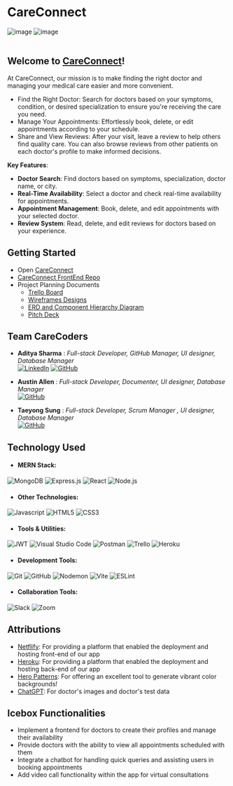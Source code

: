 # **CareConnect**
![image](https://github.com/user-attachments/assets/faffa951-fd13-413e-9a0a-c797f863d1df)
![image](https://github.com/user-attachments/assets/5cf26712-baa5-4bf8-89dd-ed249b59a514)
<br></br>
## Welcome to [CareConnect](https://care-connect-health.netlify.app/)!
At CareConnect, our mission is to make finding the right doctor and managing your medical care easier and more convenient.

* Find the Right Doctor: Search for doctors based on your symptoms, condition, or desired specialization to ensure you're receiving the care you need.
* Manage Your Appointments: Effortlessly book, delete, or edit appointments according to your schedule.
* Share and View Reviews: After your visit, leave a review to help others find quality care. You can also browse reviews from other patients on each doctor's profile to make informed decisions.

**Key Features**:

* **Doctor Search**: Find doctors based on symptoms, specialization, doctor name, or city.
* **Real-Time Availability**: Select a doctor and check real-time availability for appointments.
* **Appointment Management**: Book, delete, and edit appointments with your selected doctor.
* **Review System**: Read, delete, and edit reviews for doctors based on your experience.

 ## Getting Started
* Open [CareConnect](https://care-connect-health.netlify.app/)
* [CareConnect FrontEnd Repo](https://github.com/techbyadi/careconnect-front-end)
* Project Planning Documents
  - [Trello Board](https://trello.com/b/ge7ZSjq3/unit-3-project)
  - [Wireframes Designs](https://whimsical.com/tae-s-whimsical-WBm611Vwp4AvN1zK3GY3EG)
  - [ERD and Component Hierarchy Diagram](https://whimsical.com/careconnect-H1bMNazFaBBsJeuaEgDATJ)
  - [Pitch Deck](https://docs.google.com/presentation/d/1RAog5zBHIxQk9urhYP6WfUiDETOmZssRM3rapC_zMKU/edit#slide=id.p)


## Team CareCoders
- **Aditya Sharma** :
*Full-stack Developer, GitHub Manager, UI designer, Database Manager* <br/>
[![LinkedIn](https://img.shields.io/badge/-0A66C2?style=flat-square&logo=linkedin&logoColor=white)](https://www.linkedin.com/in/aditya-sharma-3a0b6a190/) 
[![GitHub](https://img.shields.io/badge/-100000?style=flat-square&logo=github&logoColor=white)](https://github.com/techbyadi)


* **Austin Allen** : *Full-stack Developer, Documenter, UI designer, Database Manager* <br/>
[![GitHub](https://img.shields.io/badge/-100000?style=flat-square&logo=github&logoColor=white)](https://github.com/aallen417)
  
* **Taeyong Sung** : *Full-stack Developer, Scrum Manager , UI designer, Database Manager* <br/>
[![GitHub](https://img.shields.io/badge/-100000?style=flat-square&logo=github&logoColor=white)](https://github.com/Taeyong-Sung)


## Technology Used 

- #### MERN Stack:
![MongoDB](https://img.shields.io/badge/MongoDB-4EA94B?style=for-the-badge&logo=mongodb&logoColor=white) ![Express.js](https://img.shields.io/badge/Express.js-404D59?style=for-the-badge) ![React](https://img.shields.io/badge/React-20232A?style=for-the-badge&logo=react&logoColor=61DAFB) ![Node.js](https://img.shields.io/badge/Node.js-43853D?style=for-the-badge&logo=node.js&logoColor=white)

- #### Other Technologies:
![Javascript](https://img.shields.io/badge/JavaScript-323330?style=for-the-badge&logo=javascript&logoColor=F7DF1E) ![HTML5](https://img.shields.io/badge/HTML5-E34F26?style=for-the-badge&logo=html5&logoColor=white) ![CSS3](https://img.shields.io/badge/CSS3-1572B6?style=for-the-badge&logo=css3&logoColor=white)

- #### Tools & Utilities:
![JWT](https://img.shields.io/badge/JWT-black?style=for-the-badge&logo=JSON%20web%20tokens) ![Visual Studio Code](https://img.shields.io/badge/Visual_Studio_Code-0078D4?style=for-the-badge&logo=visual%20studio%20code&logoColor=white) ![Postman](https://img.shields.io/badge/Postman-FF6C37?style=for-the-badge&logo=postman&logoColor=white) ![Trello](https://img.shields.io/badge/Trello-0052CC?style=for-the-badge&logo=trello&logoColor=white) ![Heroku](https://img.shields.io/badge/Heroku-430098?style=for-the-badge&logo=heroku&logoColor=white)

- #### Development Tools:
![Git](https://img.shields.io/badge/git-%23F05033.svg?style=for-the-badge&logo=git&logoColor=white) ![GitHub](https://img.shields.io/badge/GitHub-100000?style=for-the-badge&logo=github&logoColor=white) ![Nodemon](https://img.shields.io/badge/NODEMON-%23323330.svg?style=for-the-badge&logo=nodemon&logoColor=%BBDEAD) ![Vite](https://img.shields.io/badge/vite-%23646CFF.svg?style=for-the-badge&logo=vite&logoColor=white) ![ESLint](https://img.shields.io/badge/eslint-3A33D1?style=for-the-badge&logo=eslint&logoColor=white)

- #### Collaboration Tools:
![Slack](https://img.shields.io/badge/Slack-4A154B?style=for-the-badge&logo=slack&logoColor=white)
![Zoom](https://img.shields.io/badge/Zoom-2D8CFF?style=for-the-badge&logo=zoom&logoColor=white)

## Attributions

* [Netflify](https://www.netlify.com/): For providing a platform that enabled the deployment and hosting front-end of our app
* [Heroku](https://www.heroku.com/): For providing a platform that enabled the deployment and hosting back-end of our app
* [Hero Patterns](https://heropatterns.com/): For offering an excellent tool to generate vibrant color backgrounds!
* [ChatGPT](https://openai.com/chatgpt/): For doctor's images and doctor's test data

## Icebox Functionalities

* Implement a frontend for doctors to create their profiles and manage their availability
* Provide doctors with the ability to view all appointments scheduled with them
* Integrate a chatbot for handling quick queries and assisting users in booking appointments
* Add video call functionality within the app for virtual consultations




